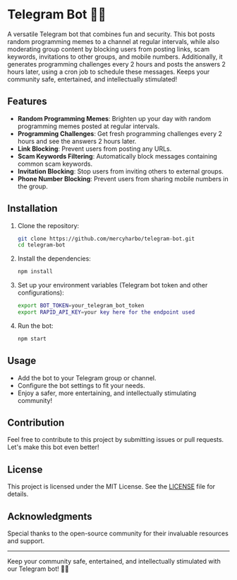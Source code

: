 # Telegram Bot 🤖🚀

A versatile Telegram bot that combines fun and security. This bot posts random programming memes to a channel at regular intervals, while also moderating group content by blocking users from posting links, scam keywords, invitations to other groups, and mobile numbers. Additionally, it generates programming challenges every 2 hours and posts the answers 2 hours later, using a cron job to schedule these messages. Keeps your community safe, entertained, and intellectually stimulated!

## Features

- **Random Programming Memes**: Brighten up your day with random programming memes posted at regular intervals.
- **Programming Challenges**: Get fresh programming challenges every 2 hours and see the answers 2 hours later.
- **Link Blocking**: Prevent users from posting any URLs.
- **Scam Keywords Filtering**: Automatically block messages containing common scam keywords.
- **Invitation Blocking**: Stop users from inviting others to external groups.
- **Phone Number Blocking**: Prevent users from sharing mobile numbers in the group.

## Installation

1. Clone the repository:

   ```bash
   git clone https://github.com/mercyharbo/telegram-bot.git
   cd telegram-bot
   ```

2. Install the dependencies:

   ```bash
   npm install
   ```

3. Set up your environment variables (Telegram bot token and other configurations):

   ```bash
   export BOT_TOKEN=your_telegram_bot_token
   export RAPID_API_KEY=your key here for the endpoint used
   ```

4. Run the bot:
   ```bash
   npm start
   ```

## Usage

- Add the bot to your Telegram group or channel.
- Configure the bot settings to fit your needs.
- Enjoy a safer, more entertaining, and intellectually stimulating community!

## Contribution

Feel free to contribute to this project by submitting issues or pull requests. Let's make this bot even better!

## License

This project is licensed under the MIT License. See the [LICENSE](LICENSE) file for details.

## Acknowledgments

Special thanks to the open-source community for their invaluable resources and support.

---

Keep your community safe, entertained, and intellectually stimulated with our Telegram bot! 🚀🤖
